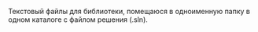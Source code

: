 Текстовый файлы для библиотеки, помещаюся в одноименную папку в одном каталоге с файлом решения (.sln).
